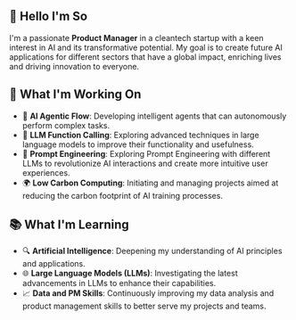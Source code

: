 ## 🔮 Hello I'm So
I'm a passionate **Product Manager** in a cleantech startup with a keen interest in AI and its transformative potential. My goal is to create future AI applications for different sectors that have a global impact, enriching lives and driving innovation to everyone.
## 🌱 What I'm Working On
- 🤖 **AI Agentic Flow**: Developing intelligent agents that can autonomously perform complex tasks.
- 🧠 **LLM Function Calling**: Exploring advanced techniques in large language models to improve their functionality and usefulness.
- 💬 **Prompt Engineering**: Exploring Prompt Engineering with different LLMs to revolutionize AI interactions and create more intuitive user experiences.
- 🌍 **Low Carbon Computing**: Initiating and managing projects aimed at reducing the carbon footprint of AI training processes.
## 📚 What I'm Learning
- 🔍 **Artificial Intelligence**: Deepening my understanding of AI principles and applications.
- 🌐 **Large Language Models (LLMs)**: Investigating the latest advancements in LLMs to enhance their capabilities.
- 📈 **Data and PM Skills**: Continuously improving my data analysis and product management skills to better serve my projects and teams.
